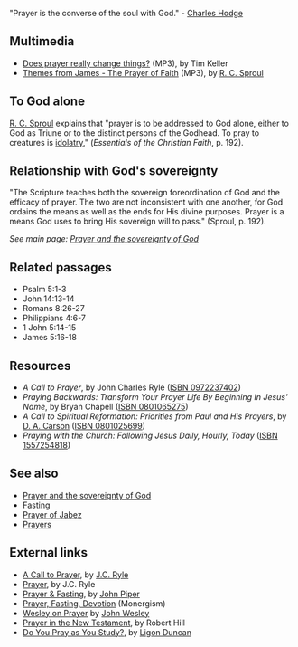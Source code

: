 "Prayer is the converse of the soul with God." -
[Charles Hodge](Charles_Hodge "Charles Hodge")

## Multimedia

-   [Does prayer really change things?](http://www.streamload.com/rpcsermons/QandA/Does%20prayer%20really%20change%20things.mp3)
    (MP3), by Tim Keller
-   [Themes from James - The Prayer of Faith](http://broadcast.ligonier.org/podcast-media/rym20090711.mp3)
    (MP3), by [R. C. Sproul](R._C._Sproul "R. C. Sproul")




## To God alone

[R. C. Sproul](R._C._Sproul "R. C. Sproul") explains that "prayer
is to be addressed to God alone, either to God as Triune or to the
distinct persons of the Godhead. To pray to creatures is
[idolatry](Idolatry "Idolatry"),"
(*Essentials of the Christian Faith*, p. 192).


## Relationship with God's sovereignty

"The Scripture teaches both the sovereign foreordination of God and
the efficacy of prayer. The two are not inconsistent with one
another, for God ordains the means as well as the ends for His
divine purposes. Prayer is a means God uses to bring His sovereign
will to pass." (Sproul, p. 192).

*See main page: [Prayer and the sovereignty of God](Prayer_and_the_sovereignty_of_God "Prayer and the sovereignty of God")*
## Related passages

-   Psalm 5:1-3
-   John 14:13-14
-   Romans 8:26-27
-   Philippians 4:6-7
-   1 John 5:14-15
-   James 5:16-18

## Resources

-   *A Call to Prayer*, by John Charles Ryle
    ([ISBN 0972237402](http://www.theopedia.com/Special:BookSources/0972237402))
-   *Praying Backwards: Transform Your Prayer Life By Beginning In Jesus' Name*,
    by Bryan Chapell
    ([ISBN 0801065275](http://www.theopedia.com/Special:BookSources/0801065275))
-   *A Call to Spiritual Reformation: Priorities from Paul and His Prayers*,
    by [D. A. Carson](D._A._Carson "D. A. Carson")
    ([ISBN 0801025699](http://www.theopedia.com/Special:BookSources/0801025699))
-   *Praying with the Church: Following Jesus Daily, Hourly, Today*
    ([ISBN 1557254818](http://www.theopedia.com/Special:BookSources/1557254818))

## See also

-   [Prayer and the sovereignty of God](Prayer_and_the_sovereignty_of_God "Prayer and the sovereignty of God")
-   [Fasting](Fasting "Fasting")
-   [Prayer of Jabez](Prayer_of_Jabez "Prayer of Jabez")
-   [Prayers](http://www.theopedia.com/Category:Prayers "Category:Prayers")

## External links

-   [A Call to Prayer](http://www.fivesolas.com/callpray.htm), by
    [J.C. Ryle](index.php?title=J.C._Ryle&action=edit&redlink=1 "J.C. Ryle (page does not exist)")
-   [Prayer](http://www.mountzion.org/fgb/Summer95/FgbS5-95.html),
    by J.C. Ryle
-   [Prayer & Fasting](http://www.desiringgod.org/library/topics/prayer/prayer_index.html),
    by [John Piper](John_Piper "John Piper")
-   [Prayer, Fasting, Devotion](http://www.monergism.com/directory/link_category/Prayer-Fasting-Devotion/)
    (Monergism)
-   [Wesley on Prayer](http://gbgm-umc.org/umw/wesley/prayer.stm)
    by [John Wesley](John_Wesley "John Wesley")
-   [Prayer in the New Testament](http://www.bible.org/page.asp?page_id=57),
    by Robert Hill
-   [Do You Pray as You Study?](http://theologica.blogspot.com/2006/02/do-you-pray-as-you-study.html),
    by [Ligon Duncan](Ligon_Duncan "Ligon Duncan")



